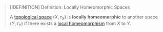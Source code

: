 >[!DEFINITION] Definition: Locally Homeomorphic Spaces
>
>A [topological space](../../Topological%20Space.md) $(X, \tau_X)$ is **locally homeomorphic** to another space $(Y, \tau_Y)$ if there exists a [local homeomorphism](Local%20Homeomorphism.md) from $X$ to $Y$.
>